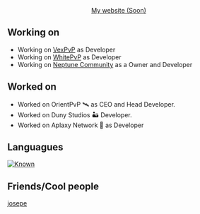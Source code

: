 <div align="center">
  <a href=https://mario.baby>My website (Soon)</a>
</div>

## Working on
- Working on [VexPvP](https://discord.gg/hcfactions) as Developer
- Working on [WhitePvP](https://discord.com/invite/VcpUrEUAWe) as Developer
- Working on [Neptune Community](https://discord.gg/Y3wtcd68WB) as a Owner and Developer

## Worked on
- Worked on OrientPvP 🛰️ as CEO and Head Developer.
- Worked on Duny Studios 🏜️ Developer.
- Worked on Aplaxy Network 🐍 as Developer

## Languagues

[![Known](https://skillicons.dev/icons?i=python,java,javascript,nodejs,mysql,mongo,redis,express,nginx)](https://skillicons.dev)

## Friends/Cool people
[josepe](https://github.com/hardcorefactions)
